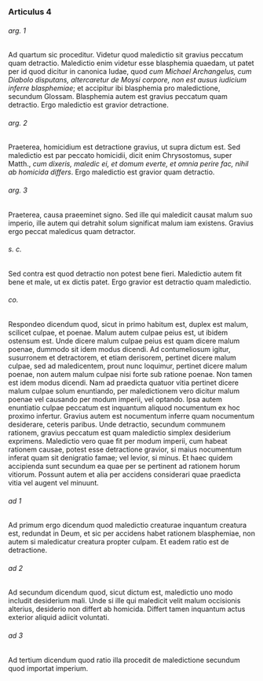 ### Articulus 4

###### arg. 1
Ad quartum sic proceditur. Videtur quod maledictio sit gravius peccatum quam detractio. Maledictio enim videtur esse blasphemia quaedam, ut patet per id quod dicitur in canonica Iudae, quod *cum Michael Archangelus, cum Diabolo disputans, altercaretur de Moysi corpore, non est ausus iudicium inferre blasphemiae*; et accipitur ibi blasphemia pro maledictione, secundum Glossam. Blasphemia autem est gravius peccatum quam detractio. Ergo maledictio est gravior detractione.

###### arg. 2
Praeterea, homicidium est detractione gravius, ut supra dictum est. Sed maledictio est par peccato homicidii, dicit enim Chrysostomus, super Matth., *cum dixeris, maledic ei, et domum everte, et omnia perire fac, nihil ab homicida differs*. Ergo maledictio est gravior quam detractio.

###### arg. 3
Praeterea, causa praeeminet signo. Sed ille qui maledicit causat malum suo imperio, ille autem qui detrahit solum significat malum iam existens. Gravius ergo peccat maledicus quam detractor.

###### s. c.
Sed contra est quod detractio non potest bene fieri. Maledictio autem fit bene et male, ut ex dictis patet. Ergo gravior est detractio quam maledictio.

###### co.
Respondeo dicendum quod, sicut in primo habitum est, duplex est malum, scilicet culpae, et poenae. Malum autem culpae peius est, ut ibidem ostensum est. Unde dicere malum culpae peius est quam dicere malum poenae, dummodo sit idem modus dicendi. Ad contumeliosum igitur, susurronem et detractorem, et etiam derisorem, pertinet dicere malum culpae, sed ad maledicentem, prout nunc loquimur, pertinet dicere malum poenae, non autem malum culpae nisi forte sub ratione poenae. Non tamen est idem modus dicendi. Nam ad praedicta quatuor vitia pertinet dicere malum culpae solum enuntiando, per maledictionem vero dicitur malum poenae vel causando per modum imperii, vel optando. Ipsa autem enuntiatio culpae peccatum est inquantum aliquod nocumentum ex hoc proximo infertur. Gravius autem est nocumentum inferre quam nocumentum desiderare, ceteris paribus. Unde detractio, secundum communem rationem, gravius peccatum est quam maledictio simplex desiderium exprimens. Maledictio vero quae fit per modum imperii, cum habeat rationem causae, potest esse detractione gravior, si maius nocumentum inferat quam sit denigratio famae; vel levior, si minus. Et haec quidem accipienda sunt secundum ea quae per se pertinent ad rationem horum vitiorum. Possunt autem et alia per accidens considerari quae praedicta vitia vel augent vel minuunt.

###### ad 1
Ad primum ergo dicendum quod maledictio creaturae inquantum creatura est, redundat in Deum, et sic per accidens habet rationem blasphemiae, non autem si maledicatur creatura propter culpam. Et eadem ratio est de detractione.

###### ad 2
Ad secundum dicendum quod, sicut dictum est, maledictio uno modo includit desiderium mali. Unde si ille qui maledicit velit malum occisionis alterius, desiderio non differt ab homicida. Differt tamen inquantum actus exterior aliquid adiicit voluntati.

###### ad 3
Ad tertium dicendum quod ratio illa procedit de maledictione secundum quod importat imperium.

